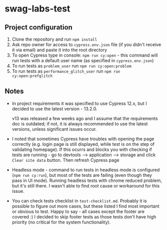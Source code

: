# swag-labs-test

## Project configuration

1. Clone the repository and run `npm install`
2. Ask repo owner for access to `cypress.env.json` file (if you didn't receive it via email) and paste it into the root directory
3. To open Cypress type in console: `npm run cy:open` - this command will run tests with a default user name (as specified in `cypress.env.json`)
4. To run tests as `problem_user` run `npm run cy:open:problem`
5. To run tests as `performance_glitch_user` run `npm run cy:open:prefglitch`

## Notes

- In project requirements it was specified to use Cypress 12.x, but I decided to use the latest version - 13.2.0.

  v13 was released a few weeks ago and I assume that the requirements doc is outdated; if not, it is always recommended to use the latest versions, unless significant issues occur.

- I noted that sometimes Cypress have troubles with opening the page correctly (e.g. login page is still displayed, while test is on the step of validating homepage). If this ocurrs and blocks you with checking if tests are running - go to devtools --> application --> storage and click `Clear site data` button. Then refresh Cypress page
- Headless mode - command to run tests in headless mode is configured (`npm run cy:run`), but most of the tests are failing (even though they pass in UI mode). Running headless tests with chrome reduced problem, but it's still there. I wasn't able to find root cause or workaround for this issue.

- You can check tests checklist in `test-checklist.md`. Probably it is possible to figure out more cases, but these listed I find most important or obvious to test. Happy to say - all cases except the footer are covered :) I decided to skip footer tests as those tests don't have high priority (no critical for the system functionality).
